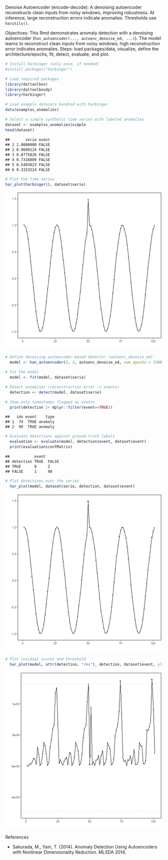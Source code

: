 Denoise Autoencoder (encode-decode): A denoising autoencoder reconstructs clean inputs from noisy windows, improving robustness. At inference, large reconstruction errors indicate anomalies. Thresholds use `harutils()`.

Objectives: This Rmd demonstrates anomaly detection with a denoising autoencoder (`han_autoencoder(..., autoenc_denoise_ed, ...)`). The model learns to reconstruct clean inputs from noisy windows; high reconstruction error indicates anomalies. Steps: load packages/data, visualize, define the architecture/epochs, fit, detect, evaluate, and plot.


``` r
# Install Harbinger (only once, if needed)
#install.packages("harbinger")
```


``` r
# Load required packages
library(daltoolbox)
library(daltoolboxdp)
library(harbinger) 
```


``` r
# Load example datasets bundled with harbinger
data(examples_anomalies)
```


``` r
# Select a simple synthetic time series with labeled anomalies
dataset <- examples_anomalies$simple
head(dataset)
```

```
##       serie event
## 1 1.0000000 FALSE
## 2 0.9689124 FALSE
## 3 0.8775826 FALSE
## 4 0.7316889 FALSE
## 5 0.5403023 FALSE
## 6 0.3153224 FALSE
```


``` r
# Plot the time series
har_plot(harbinger(), dataset$serie)
```

![plot of chunk unnamed-chunk-5](fig/han_autoenc_denoise_ed/unnamed-chunk-5-1.png)


``` r
# Define denoising autoencoder-based detector (autoenc_denoise_ed)
  model <- han_autoencoder(3, 2, autoenc_denoise_ed, num_epochs = 1500)
```


``` r
# Fit the model
  model <- fit(model, dataset$serie)
```


``` r
# Detect anomalies (reconstruction error -> events)
  detection <- detect(model, dataset$serie)
```


``` r
# Show only timestamps flagged as events
  print(detection |> dplyr::filter(event==TRUE))
```

```
##   idx event    type
## 1  74  TRUE anomaly
## 2  99  TRUE anomaly
```


``` r
# Evaluate detections against ground-truth labels
  evaluation <- evaluate(model, detection$event, dataset$event)
  print(evaluation$confMatrix)
```

```
##           event      
## detection TRUE  FALSE
## TRUE      0     2    
## FALSE     1     98
```


``` r
# Plot detections over the series
  har_plot(model, dataset$serie, detection, dataset$event)
```

![plot of chunk unnamed-chunk-11](fig/han_autoenc_denoise_ed/unnamed-chunk-11-1.png)

``` r
# Plot residual scores and threshold
  har_plot(model, attr(detection, "res"), detection, dataset$event, yline = attr(detection, "threshold"))
```

![plot of chunk unnamed-chunk-12](fig/han_autoenc_denoise_ed/unnamed-chunk-12-1.png)

References 
- Sakurada, M., Yairi, T. (2014). Anomaly Detection Using Autoencoders with Nonlinear Dimensionality Reduction. MLSDA 2014.
